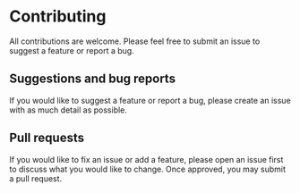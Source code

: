 # Contributing

All contributions are welcome. Please feel free to submit an issue to suggest a feature or report a bug.


## Suggestions and bug reports

If you would like to suggest a feature or report a bug, please create an issue with as much detail as possible.

## Pull requests

If you would like to fix an issue or add a feature, please open an issue first to discuss what you would like to change. Once approved, you may submit a pull request. 
